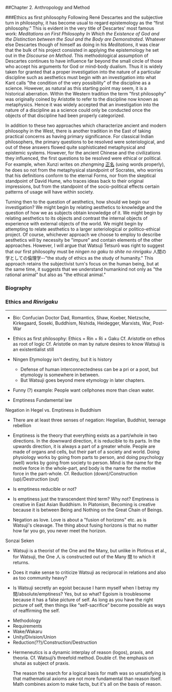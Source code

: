 ##Chapter 2. Anthropology and Method

###Ethics as first philosophy
Following René Descartes and the subjective turn in philosophy, it has become usual to regard epistemology as the “first philosophy.” This is evident in the very title of Descartes' most famous work: _Meditations on First Philosophy In Which the Existence of God and the Distinction between the Soul and the Body are Demonstrated_. Whatever else Descartes though of himself as doing in his _Meditations_, it was clear that the bulk of his project consisted in applying the epistemology he set out in the _Discourse on Method_. This methodological assumption of Descartes continues to have influence far beyond the small circle of those who accept his arguments for God or mind-body dualism. Thus it is widely taken for granted that a proper investigation into the nature of a particular discipline such as aesthetics must begin with an investigation into what Kant calls "the condition of the very possibility" of the discipline as a science. However, as natural as this starting point may seem, it is a historical aberration. Within the Western tradition the term "first philosophy" was originally coined by Aristotle to refer to the discipline now known as metaphysics. Hence it was widely accepted that an investigation into the nature of a discipline as a science could only be conducted once the objects of that discipline had been properly categorized. 

In addition to these two approaches which characterize ancient and modern philosophy in the West, there is another tradition in the East of taking practical concerns as having primary significance. For classical Indian philosophers, the primary questions to be resolved were soteriological, and out of these answers flowed quite sophisticated metaphysical and epistemic systems. However, for the ancient Chinese and the civilizations they influenced, the first questions to be resolved were ethical or political. For example, when Xunzi writes on _zhengming_ [正名][ch] (using words properly), he does so not from the metaphysical standpoint of Socrates, who worries that his definitions conform to the eternal Forms, nor from the skeptical standpoint of David Hume, who traces ideas back to their original impressions, but from the standpoint of the socio-political effects certain patterns of usage will have within society.

[ch]: lang:zh

Turning then to the question of aesthetics, how should we begin our investigation? We might begin by relating aesthetics to knowledge and the question of how we as subjects obtain knowledge of it. We might begin by relating aesthetics to its objects and contrast the internal objects of experience with external objects of the world. We might begin by attempting to relate aesthetics to a larger soteriological or politico-ethical project. Of course, whichever approach we choose to employ to describe aesthetics will by necessity be "impure" and contain elements of the other approaches. However, I will argue that Watsuji Tetsurō was right to suggest that our first philosophy must be _ningen no gaku to shite no rinrigaku_ 人間の学としての倫理学--"the study of ethics as the study of humanity." This approach retains the subjectivist turn's focus on the human being, but at the same time, it suggests that we understand humankind not only as "the rational animal" but also as "the ethical animal."

### Biography
### Ethics and _Rinrigaku_

- - - -

- Bio:
 Confucian Doctor Dad, Romantics, Shaw, Koeber, Nietzsche, Kirkegaard, Soseki, Buddhism, Nishida, Heidegger, Marxists, War, Post-War

- Ethics as first philosophy:
 Ethics = Rin + Ri + Gaku
 Cf. Aristotle on ethos as root of logic
 Cf. Aristotle on man by nature desires to know
 Watsuji is an existentialist still

- Ningen
 Etymology isn't destiny, but it is history
	*	Defense of human interconnectedness can be a pri or a post, but etymology is somewhere in between.
	- But Watsuji goes beyond mere etymology in later chapters.
*	Funny (?) example: People want cellphones more than clean water.

- Emptiness
 Fundamental law

 Negation in Hegel vs. Emptiness in Buddhism

*	There are at least three senses of negation: Hegelian, Buddhist, teenage rebellion

*	Emptiness is the theory that everything exists as a part/whole in two directions. In the downward direction, it is reducible to its parts. In the upwards direction, it is always a part of a greater whole. People are made of organs and cells, but their part of a society and world. Doing physiology works by going from parts to person, and doing psychology (well) works by going from society to person. Mind is the name for the motive force in the whole-part, and body is the name for the motive force in the part-whole.
	Cf. Reduction (down)/Construction (up)/Destruction (out)

*	Is emptiness reducible or not?

*	Is emptiness just the transcendent third term? Why not? Emptiness is creative in East Asian Buddhism. In Platonism, Becoming is creative because it is between Being and Nothing on the Great Chain of Beings.

*	Negation as love. Love is about a "fusion of horizons" etc. as is Watsuji's cleavage. The thing about fusing horizons is that no matter how far you go, you never meet the horizon.

 Sonzai
 Seken
*	Watsuji is a theorist of the One and the Many, but unlike in Plotinus et al., for Watsuji, the One 人 is constructed out of the Many 間 to which it returns.

*	Does it make sense to criticize Watsuji as reciprocal in relations and also as too community heavy?

*	Is Watsuji secretly an egoist because I harm myself when I betray my 間/absolute/emptiness?
	Yes, but so what? Egoism is troublesome because it has a false picture of self. As long as you have the right picture of self, then things like “self-sacrifice” become possible as ways of reaffirming the self.

- Methodology
 - Requirements
 - Wake/Wakaru
 - Unity/Division/Union
 - Reduction(??)/Construction/Destruction

*	Hermeneutics is a dynamic interplay of reason (logos), praxis, and theoria. Cf. Watsuji’s threefold method. Double cf. the emphasis on shutai as subject of praxis.
	
	The reason the search for a logical basis for math was so unsatisfying is that mathematical axioms are not more fundamental than reason itself. Math combines axiom to make facts, but it's all on the basis of reason.
